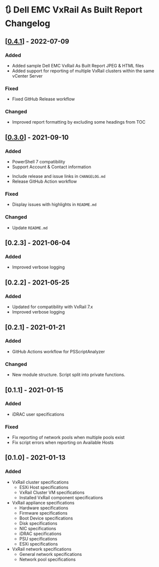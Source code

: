 # :arrows_clockwise: Dell EMC VxRail As Built Report Changelog

## [[0.4.1](https://github.com/AsBuiltReport/AsBuiltReport.DellEMC.VxRail/releases/tag/v0.4.1)] - 2022-07-09
### Added
- Added sample Dell EMC VxRail As Built Report JPEG & HTML files
- Added support for reporting of multiple VxRail clusters within the same vCenter Server
### Fixed
- Fixed GitHub Release workflow
### Changed
- Improved report formatting by excluding some headings from TOC

## [[0.3.0](https://github.com/AsBuiltReport/AsBuiltReport.DellEMC.VxRail/releases/tag/v0.3.0)] - 2021-09-10
### Added
* PowerShell 7 compatibility
* Support Account & Contact information
- Include release and issue links in `CHANGELOG.md`
- Release GitHub Action workflow

### Fixed
- Display issues with highlights in `README.md`

### Changed
- Update `README.md`
## [0.2.3] - 2021-06-04
### Added
* Improved verbose logging
## [0.2.2] - 2021-05-25

### Added
* Updated for compatibility with VxRail 7.x
* Improved verbose logging
## [0.2.1] - 2021-01-21

### Added
* GitHub Actions workflow for PSScriptAnalyzer
### Changed
* New module structure. Script split into private functions.
## [0.1.1] - 2021-01-15
### Added
* iDRAC user specifications
### Fixed
* Fix reporting of network pools when multiple pools exist
* Fix script errors when reporting on Available Hosts
## [0.1.0] - 2021-01-13

### Added
* VxRail cluster specifications
    * ESXi Host specifications
    * VxRail Cluster VM specifications
    * Installed VxRail component specifications
* VxRail appliance specifications
   * Hardware specifications
   * Firmware specifications
   * Boot Device specifications
   * Disk specifications
   * NIC specifications
   * iDRAC specifications
   * PSU specifications
   * ESXi specifications
* VxRail network specifications
   * General network specifications
   * Network pool specifications


